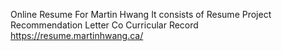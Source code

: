 Online Resume For Martin Hwang
It consists of 
Resume
Project
Recommendation Letter
Co Curricular Record
https://resume.martinhwang.ca/
